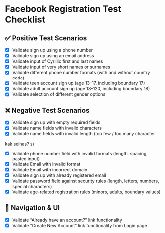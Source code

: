 # Facebook Registration Test Checklist

## ✅ Positive Test Scenarios
- [x] Validate sign up using a phone number  
- [x] Validate sign up using an email address  
- [x] Validate input of Cyrillic first and last names  
- [x] Validate input of very short names or surnames  
- [x] Validate different phone number formats (with and without country code)  
- [x] Validate teen account sign up (age 13–17, including boundary 17)  
- [x] Validate adult account sign up (age 18–120, including boundary 18)  
- [x] Validate selection of different gender options  

## ❌ Negative Test Scenarios
- [x] Validate sign up with empty required fields  
- [x] Validate name fields with invalid characters  
- [x] Validate name fields with invalid length (too few / too many character

kak seihas?
s) 
- [x] Validate phone number field with invalid formats (length, spacing, pasted input)  
- [x] Validate Email with invalid format  
- [x] Validate Email with incorrect domain  
- [x] Validate sign up with already registered email  
- [x] Validate password field against security rules (length, letters, numbers, special characters)  
- [x] Validate age-related registration rules (minors, adults, boundary values)  

## 🔁 Navigation & UI
- [x] Validate “Already have an account?” link functionality  
- [x] Validate “Create New Account” link functionality from Login page  
